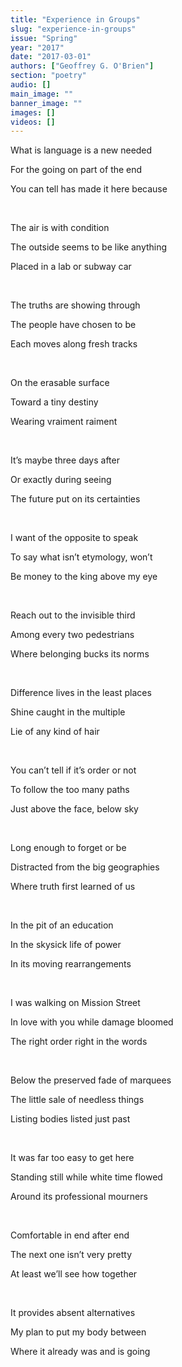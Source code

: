 ```yaml
---
title: "Experience in Groups"
slug: "experience-in-groups"
issue: "Spring"
year: "2017"
date: "2017-03-01"
authors: ["Geoffrey G. O'Brien"]
section: "poetry"
audio: []
main_image: ""
banner_image: ""
images: []
videos: []
---
```

What is language is a new needed

 For the going on part of the end 

 You can tell has made it here because

  

 The air is with condition

 The outside seems to be like anything

 Placed in a lab or subway car

  

 The truths are showing through

 The people have chosen to be

 Each moves along fresh tracks

  

 On the erasable surface

 Toward a tiny destiny

 Wearing vraiment raiment

  

 It’s maybe three days after

 Or exactly during seeing

 The future put on its certainties

  

 I want of the opposite to speak

 To say what isn’t etymology, won’t

 Be money to the king above my eye

  

 Reach out to the invisible third

 Among every two pedestrians

 Where belonging bucks its norms

  

 Difference lives in the least places

 Shine caught in the multiple

 Lie of any kind of hair

  

 You can’t tell if it’s order or not

 To follow the too many paths

 Just above the face, below sky

  

 Long enough to forget or be

 Distracted from the big geographies

 Where truth first learned of us

  

 In the pit of an education

 In the skysick life of power

 In its moving rearrangements

  

 I was walking on Mission Street

 In love with you while damage bloomed

 The right order right in the words

  

 Below the preserved fade of marquees

 The little sale of needless things

 Listing bodies listed just past

  

 It was far too easy to get here

 Standing still while white time flowed

 Around its professional mourners

  

 Comfortable in end after end

 The next one isn’t very pretty

 At least we’ll see how together

  

 It provides absent alternatives

 My plan to put my body between

 Where it already was and is going


